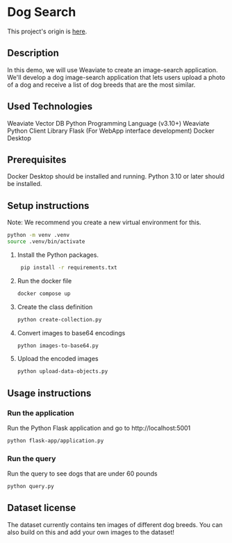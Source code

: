 # Dog Search 

This project's origin is [here](https://github.com/weaviate/weaviate-examples/tree/main/nearest-neighbor-dog-search).

## Description
In this demo, we will use Weaviate to create an image-search application. We'll develop a dog image-search application that lets users upload a photo of a dog and receive a list of dog breeds that are the most similar.

## Used Technologies
Weaviate Vector DB
Python Programming Language (v3.10+)
Weaviate Python Client Library
Flask (For WebApp interface development)
Docker Desktop

## Prerequisites
Docker Desktop should be installed and running.
Python 3.10 or later should be installed.

## Setup instructions
Note: We recommend you create a new virtual environment for this.
   ```bash
   python -m venv .venv
   source .venv/bin/activate
   ```

1. Install the Python packages.
   ```bash
    pip install -r requirements.txt
    ```
2. Run the docker file 
    ```bash
    docker compose up
    ```
3. Create the class definition
    ```bash
    python create-collection.py
    ```
4. Convert images to base64 encodings
    ```bash
    python images-to-base64.py
    ```
5. Upload the encoded images 
    ```bash
    python upload-data-objects.py
    ```
## Usage instructions
### Run the application
Run the Python Flask application and go to http://localhost:5001
```bash
python flask-app/application.py 
```

### Run the query 
Run the query to see dogs that are under 60 pounds
```bash
python query.py
```

## Dataset license
The dataset currently contains ten images of different dog breeds. You can also build on this and add your own images to the dataset!
